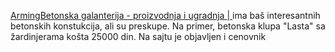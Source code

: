 [ArmingBetonska galanterija - proizvodnja i ugradnja | ](https://arming.rs/betonska-galanterija/) ima baš interesantnih betonskih konstukcija, ali su preskupe. Na primer, betonska klupa "Lasta" sa žardinjerama košta 25000 din. Na sajtu je objavljen i cenovnik
<!--stackedit_data:
eyJoaXN0b3J5IjpbMTM4ODQ4MjkxNCwtODk1NDE2NDYxXX0=
-->
